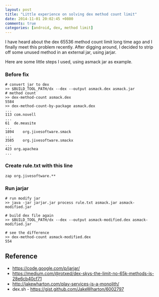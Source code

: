 ```yaml
---
layout: post
title: "Little experience on solving dex method count limit"
date: 2014-11-01 20:02:45 +0800
comments: true
categories: [android, dex, method limit]
---
```



I have heard about the dex 65536 method count limit long time ago and I finally meet this problem recently. After digging around, I decided to strip off some unused method in an external jar, using jarjar.

Here are some little steps I used, using asmack jar as example.

### Before fix

    # convert jar to dex
    >> $BUILD_TOOL_PATH/dx --dex --output asmack.dex asmack.jar
    # method count
    >> dex-method-count asmack.dex
    5584
    >> dex-method-count-by-package asmack.dex
    ...
    113 com.novell
    ...
    61  de.measite
    ...
    1894    org.jivesoftware.smack
    ...
    3585    org.jivesoftware.smackx
    ...
    423 org.apachea
    ...

### Create rule.txt with this line
    
    zap org.jivesoftware.**

### Run jarjar

    # run modify jar
    >> java -jar jarjar.jar process rule.txt asmack.jar asmack-modified.jar

    # build dex file again
    >> $BUILD_TOOL_PATH/dx --dex --output asmack-modified.dex asmack-modified.jar

    # see the difference
    >> dex-method-count asmack-modified.dex
    554

 


## Reference

* https://code.google.com/p/jarjar/
* https://medium.com/@rotxed/dex-skys-the-limit-no-65k-methods-is-28e6cb40cf71
* http://jakewharton.com/play-services-is-a-monolith/
* dex.sh - https://gist.github.com/JakeWharton/6002797 




